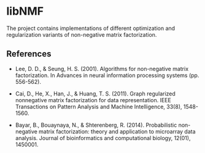 # libNMF

The project contains implementations of different optimization and regularization variants of non-negative matrix factorization.


## References

* Lee, D. D., & Seung, H. S. (2001). Algorithms for non-negative matrix factorization. In Advances in neural information processing systems (pp. 556-562).

* Cai, D., He, X., Han, J., & Huang, T. S. (2011). Graph regularized nonnegative matrix factorization for data representation. IEEE Transactions on Pattern Analysis and Machine Intelligence, 33(8), 1548-1560.

*  Bayar, B., Bouaynaya, N., & Shterenberg, R. (2014). Probabilistic non-negative matrix factorization: theory and application to microarray data analysis. Journal of bioinformatics and computational biology, 12(01), 1450001.